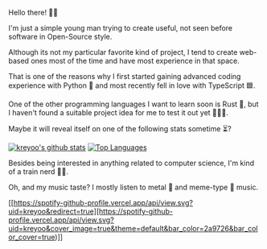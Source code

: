 Hello there! 👋🏻


I'm just a simple young man trying to create useful, not seen before software in Open-Source style.

Although its not my particular favorite kind of project, I tend to create web-based ones most of the time and have most experience in that space.

That is one of the reasons why I first started gaining advanced coding experience with Python 🐍 and most recently fell in love with TypeScript 🟦.

One of the other programming languages I want to learn soon is Rust 🦀, but I haven't found a suitable project idea for me to test it out yet 🤷🏻‍♂️.

Maybe it will reveal itself on one of the following stats sometime ⏳?

[![kreyoo's github stats](https://github-readme-stats.kreyoo.vercel.app/api?username=jvllmr&theme=synthwave&count_private=true&bg_color=30,e96443,904e95&title_color=fff&text_color=fff)](https://github.com/anuraghazra/github-readme-stats) [![Top Languages](https://github-readme-stats.kreyoo.vercel.app/api/top-langs/?username=jvllmr&theme=synthwave&bg_color=30,e96443,904e95&title_color=fff&count_private=true&text_color=fff)](https://github.com/anuraghazra/github-readme-stats)


Besides being interested in anything related to computer science, I'm kind of a train nerd 🚂🤓.


Oh, and my music taste? I mostly listen to metal 🎸 and meme-type 🤪 music.

[[https://spotify-github-profile.vercel.app/api/view.svg?uid=kreyoo&redirect=true][https://spotify-github-profile.vercel.app/api/view.svg?uid=kreyoo&cover_image=true&theme=default&bar_color=2a9726&bar_color_cover=true)]]



